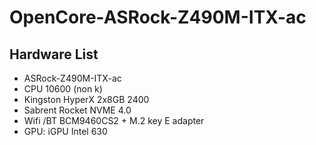 # OpenCore-ASRock-Z490M-ITX-ac
## Hardware List 

- ASRock-Z490M-ITX-ac
- CPU 10600 (non k)
- Kingston HyperX 2x8GB 2400
- Sabrent Rocket NVME 4.0 
- Wifi /BT BCM9460CS2 + M.2 key E adapter 
- GPU: iGPU Intel 630
